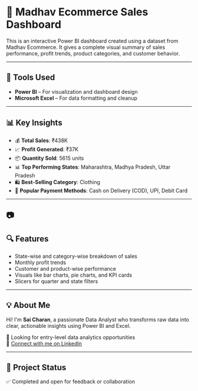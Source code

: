 # 🛒 Madhav Ecommerce Sales Dashboard

This is an interactive Power BI dashboard created using a dataset from Madhav Ecommerce. It gives a complete visual summary of sales performance, profit trends, product categories, and customer behavior.

---

## 📌 Tools Used

- **Power BI** – For visualization and dashboard design
- **Microsoft Excel** – For data formatting and cleanup

---

## 📊 Key Insights

- 💰 **Total Sales**: ₹438K  
- 📈 **Profit Generated**: ₹37K  
- 📦 **Quantity Sold**: 5615 units  
- 📊 **Top Performing States**: Maharashtra, Madhya Pradesh, Uttar Pradesh  
- 🛍️ **Best-Selling Category**: Clothing  
- 🧾 **Popular Payment Methods**: Cash on Delivery (COD), UPI, Debit Card

---

## 📷

## 🔍 Features

- State-wise and category-wise breakdown of sales
- Monthly profit trends
- Customer and product-wise performance
- Visuals like bar charts, pie charts, and KPI cards
- Slicers for quarter and state filters

---

## 💡 About Me

Hi! I'm **Sai Charan**, a passionate Data Analyst who transforms raw data into clear, actionable insights using Power BI and Excel.

📌 Looking for entry-level data analytics opportunities  
🔗 [Connect with me on LinkedIn](www.linkedin.com/in/sai-charan-gudem-41017636b)

---

## 🚀 Project Status

✅ Completed and open for feedback or collaboration
